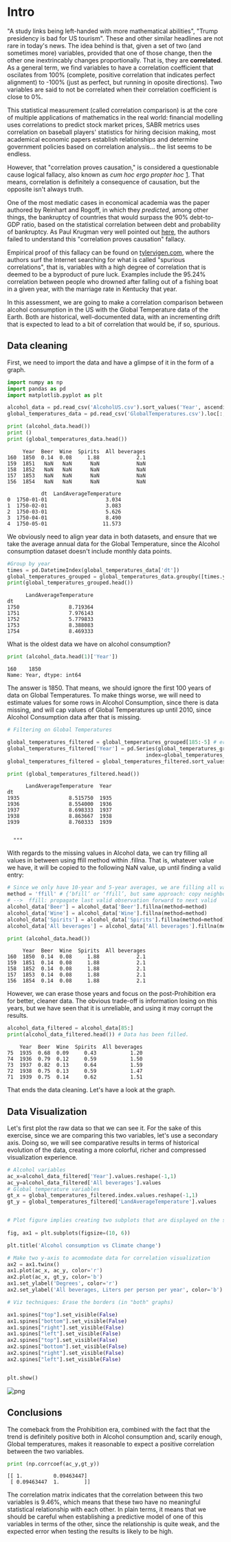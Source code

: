 
# Intro
"A study links being left-handed with more mathematical abilities", "Trump presidency is bad for US tourism". These and other similar headlines are not rare in today's news. The idea behind is that, given a set of two (and sometimes more) variables, provided that one of those change, then the other one inextrincably changes proportionally. That is, they are __correlated__. As a general term, we find variables to have a correlation coefficient that oscilates from 100% (complete, positive correlation that indicates perfect alignment) to -100% (just as perfect, but running in oposite directions). Two variables are said to not be correlated when their correlation coefficient is close to 0%.

This statistical measurement (called correlation comparison) is at the core of multiple applications of mathematics in the real world: financial modelling uses correlations to predict stock market prices, SABR metrics uses correlation on baseball players' statistics for hiring decision making, most academical economic papers establish relationships and determine government policies based on correlation analysis... the list seems to be endless.

However, that "correlation proves causation," is considered a questionable cause logical fallacy, also known as _cum hoc ergo propter hoc_ [1](https://en.wikipedia.org/wiki/Correlation_does_not_imply_causation). That means, correlation is definitely a consequence of causation, but the opposite isn't always truth. 

One of the most mediatic cases in economical academia was the paper authored by Reinhart and Rogoff, in which they _predicted_, among other things, the bankruptcy of countries that would surpass the 90% debt-to-GDP ratio, based on the statistical correlation between debt and probability of bankruptcy. As Paul Krugman very well pointed out [here](https://krugman.blogs.nytimes.com/2013/04/16/reinhart-rogoff-continued/?_r=0), the authors failed to understand this "correlation proves causation" fallacy.

Empirical proof of this fallacy can be found on [tylervigen.com](http://www.tylervigen.com/spurious-correlations), where the authors surf the Internet searching for what is called "spurious correlations", that is, variables with a high degree of correlation that is deemed to be a byproduct of pure luck. Examples include the 95.24% correlation between people who drowned after falling out of a fishing boat in a given year, with the marriage rate in Kentucky that year.

In this assessment, we are going to make a correlation comparison between alcohol consumption in the US with the Global Temperature data of the Earth. Both are historical, well-documented data, with an incrementing drift that is expected to lead to a bit of correlation that would be, if so, spurious.

## Data cleaning
First, we need to import the data and have a glimpse of it in the form of a graph.


```python
import numpy as np
import pandas as pd
import matplotlib.pyplot as plt

alcohol_data = pd.read_csv('AlcoholUS.csv').sort_values('Year', ascending=True)
global_temperatures_data = pd.read_csv('GlobalTemperatures.csv').loc[:,'dt':'LandAverageTemperature']

print (alcohol_data.head())
print ()
print (global_temperatures_data.head())


```

         Year  Beer  Wine  Spirits  All beverages
    160  1850  0.14  0.08     1.88            2.1
    159  1851   NaN   NaN      NaN            NaN
    158  1852   NaN   NaN      NaN            NaN
    157  1853   NaN   NaN      NaN            NaN
    156  1854   NaN   NaN      NaN            NaN
    
               dt  LandAverageTemperature
    0  1750-01-01                   3.034
    1  1750-02-01                   3.083
    2  1750-03-01                   5.626
    3  1750-04-01                   8.490
    4  1750-05-01                  11.573


We obviously need to align year data in both datasets, and ensure that we take the average annual data for the Global Temperature, since the Alcohol consumption dataset doesn't include monthly data points.


```python
#Group by year
times = pd.DatetimeIndex(global_temperatures_data['dt'])
global_temperatures_grouped = global_temperatures_data.groupby([times.year]).mean()  # Average by year
print(global_temperatures_grouped.head())


```

          LandAverageTemperature
    dt                          
    1750                8.719364
    1751                7.976143
    1752                5.779833
    1753                8.388083
    1754                8.469333


What is the oldest data we have on alcohol consumption?


```python
print (alcohol_data.head(1)['Year'])
```

    160    1850
    Name: Year, dtype: int64


The answer is 1850. That means, we should ignore the first 100 years of data on Global Temperatures. To make things worse, we will need to estimate values for some rows in Alcohol Consumption, since there is data missing, and will cap values of Global Temperatures up until 2010, since Alcohol Consumption data after that is missing.


```python
# Filtering on Global Temperatures

global_temperatures_filtered = global_temperatures_grouped[185:-5] # erase the first 100 and the last 5 (1935 - 2010)
global_temperatures_filtered['Year'] = pd.Series(global_temperatures_grouped['LandAverageTemperature'].index,
                                             index=global_temperatures_grouped.index)
global_temperatures_filtered = global_temperatures_filtered.sort_values('Year', ascending=True)

print (global_temperatures_filtered.head())

```

          LandAverageTemperature  Year
    dt                                
    1935                8.515750  1935
    1936                8.554000  1936
    1937                8.698333  1937
    1938                8.863667  1938
    1939                8.760333  1939


      """




With regards to the missing values in Alcohol data, we can try filling all values in between using ffill method within .fillna. That is, whatever value we have, it will be copied to the following NaN value, up until finding a valid entry:


```python
# Since we only have 10-year and 5-year averages, we are filling all values in between with this values.
method = 'ffill' # {‘bfill’ or ‘ffill’, but same approach: copy neighbour's value} 
# -->  ffill: propagate last valid observation forward to next valid
alcohol_data['Beer'] = alcohol_data['Beer'].fillna(method=method)
alcohol_data['Wine'] = alcohol_data['Wine'].fillna(method=method)
alcohol_data['Spirits'] = alcohol_data['Spirits'].fillna(method=method)
alcohol_data['All beverages'] = alcohol_data['All beverages'].fillna(method=method)

print (alcohol_data.head())
```

         Year  Beer  Wine  Spirits  All beverages
    160  1850  0.14  0.08     1.88            2.1
    159  1851  0.14  0.08     1.88            2.1
    158  1852  0.14  0.08     1.88            2.1
    157  1853  0.14  0.08     1.88            2.1
    156  1854  0.14  0.08     1.88            2.1


However, we can erase those years and focus on the post-Prohibition era for better, cleaner data. The obvious trade-off is information losing on this years, but we have seen that it is unreliable, and using it may corrupt the results.


```python
alcohol_data_filtered = alcohol_data[85:]
print(alcohol_data_filtered.head()) # Data has been filled.
```

        Year  Beer  Wine  Spirits  All beverages
    75  1935  0.68  0.09     0.43           1.20
    74  1936  0.79  0.12     0.59           1.50
    73  1937  0.82  0.13     0.64           1.59
    72  1938  0.75  0.13     0.59           1.47
    71  1939  0.75  0.14     0.62           1.51


That ends the data cleaning. Let's have a look at the graph.

## Data Visualization

Let's first plot the raw data so that we can see it.
For the sake of this exercise, since we are comparing this two variables, let's use a secondary axis. Doing so, we will see comparative results in terms of historical evolution of the data, creating a more colorful, richer and compressed visualization experience.





```python
# Alcohol variables
ac_x=alcohol_data_filtered['Year'].values.reshape(-1,1)
ac_y=alcohol_data_filtered['All beverages'].values
# Global temperature variables
gt_x = global_temperatures_filtered.index.values.reshape(-1,1)
gt_y = global_temperatures_filtered['LandAverageTemperature'].values


# Plot figure implies creating two subplots that are displayed on the same figure.
  
fig, ax1 = plt.subplots(figsize=(10, 6))

plt.title('Alcohol consumption vs Climate change')

# Make two y-axis to acommodate data for correlation visualization
ax2 = ax1.twinx()
ax1.plot(ac_x, ac_y, color='r')
ax2.plot(ac_x, gt_y, color='b')
ax1.set_ylabel('Degrees', color='r')
ax2.set_ylabel('All beverages, Liters per person per year', color='b')

# Viz techniques: Erase the borders (in "both" graphs)

ax1.spines["top"].set_visible(False)    
ax1.spines["bottom"].set_visible(False)    
ax1.spines["right"].set_visible(False)    
ax1.spines["left"].set_visible(False)
ax2.spines["top"].set_visible(False)    
ax2.spines["bottom"].set_visible(False)    
ax2.spines["right"].set_visible(False)    
ax2.spines["left"].set_visible(False)


plt.show()


```


![png](output_16_0.png)


## Conclusions
The comeback from the Prohibition era, combined with the fact that the trend is definitely positive both in Alcohol consumption and, scarily enough, Global temperatures, makes it reasonable to expect a positive correlation between the two variables.


```python
print (np.corrcoef(ac_y,gt_y))
```

    [[ 1.          0.09463447]
     [ 0.09463447  1.        ]]


The correlation matrix indicates that the correlation between this two variables is 9.46%, which means that these two have no meaningful statistical relationship with each other. In plain terms, it means that we should be careful when establishing a predictive model of one of this variables in terms of the other, since the relationship is quite weak, and the expected error when testing the results is likely to be high.
